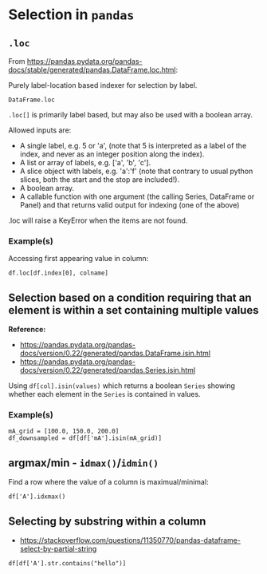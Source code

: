 # Selection in `pandas`


## `.loc`

From https://pandas.pydata.org/pandas-docs/stable/generated/pandas.DataFrame.loc.html:

Purely label-location based indexer for selection by label.

`DataFrame.loc`

`.loc[]` is primarily label based, but may also be used with a boolean array.

Allowed inputs are:

- A single label, e.g. 5 or 'a', (note that 5 is interpreted as a label of the index, and never as an integer position along the index).
- A list or array of labels, e.g. ['a', 'b', 'c'].
- A slice object with labels, e.g. 'a':'f' (note that contrary to usual python slices, both the start and the stop are included!).
- A boolean array.
- A callable function with one argument (the calling Series, DataFrame or Panel) and that returns valid output for indexing (one of the above)

.loc will raise a KeyError when the items are not found.


### Example(s)


Accessing first appearing value in column:

~~~~
df.loc[df.index[0], colname]
~~~~


## Selection based on a condition requiring that an element is within a set containing multiple values

**Reference:**
- https://pandas.pydata.org/pandas-docs/version/0.22/generated/pandas.DataFrame.isin.html
- https://pandas.pydata.org/pandas-docs/version/0.22/generated/pandas.Series.isin.html

Using `df[col].isin(values)` which returns a boolean `Series` showing whether each element in the
`Series` is contained in values.

### Example(s)

~~~~
mA_grid = [100.0, 150.0, 200.0]
df_downsampled = df[df['mA'].isin(mA_grid)]
~~~~

## argmax/min - `idmax()`/`idmin()`

Find a row where the value of a column is maximual/minimal:

~~~~
df['A'].idxmax()
~~~~



## Selecting by substring within a column

- https://stackoverflow.com/questions/11350770/pandas-dataframe-select-by-partial-string

~~~~
df[df['A'].str.contains("hello")]
~~~~
